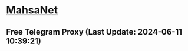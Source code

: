 
# [MahsaNet](https://t.me/mahsa_net)
## Free Telegram Proxy (Last Update: 2024-06-11 10:39:21)

    